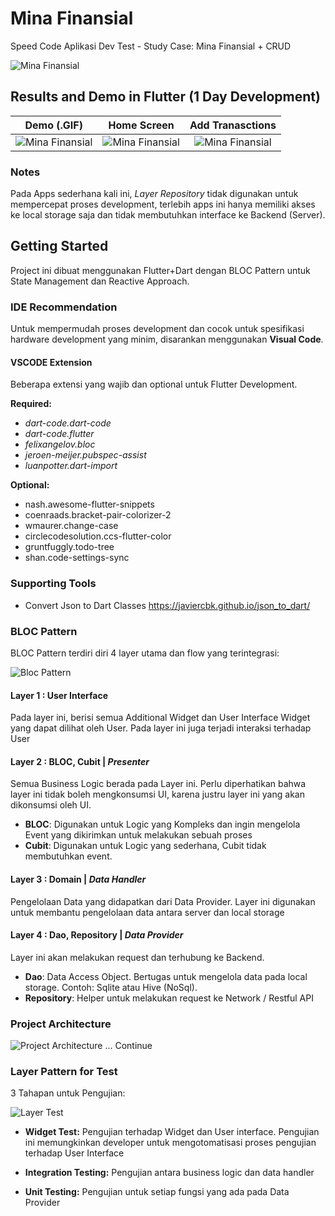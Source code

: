 # Mina Finansial

Speed Code Aplikasi Dev Test - Study Case: Mina Finansial + CRUD

![Mina Finansial](https://i.imgur.com/bSngV2A.png)

## Results and Demo in Flutter (1 Day Development)
Demo (.GIF) |Home Screen            |  Add Tranasctions
:-------------------------:|:-------------------------:|:-------------------------:
![Mina Finansial](https://s3.gifyu.com/images/mina_finansial.gif)|![Mina Finansial](https://i.imgur.com/z4iELvc.png)  |  ![Mina Finansial](https://i.imgur.com/RJmmKQh.png)


### Notes
Pada Apps sederhana kali ini, *Layer Repository* tidak digunakan untuk mempercepat proses development, terlebih apps ini hanya memiliki akses ke local storage saja dan tidak membutuhkan interface ke Backend (Server). 

## Getting Started

Project ini dibuat menggunakan Flutter+Dart dengan BLOC Pattern untuk State Management dan Reactive Approach. 

### IDE Recommendation
Untuk mempermudah proses development dan cocok untuk spesifikasi hardware development yang minim, disarankan menggunakan __Visual Code__. 

#### VSCODE Extension
Beberapa extensi yang wajib dan optional untuk Flutter Development.

__Required:__
- _dart-code.dart-code_
- *dart-code.flutter*
- *felixangelov.bloc*
- *jeroen-meijer.pubspec-assist*
- *luanpotter.dart-import*

__Optional:__
- nash.awesome-flutter-snippets
- coenraads.bracket-pair-colorizer-2
- wmaurer.change-case
- circlecodesolution.ccs-flutter-color
- gruntfuggly.todo-tree
- shan.code-settings-sync

### Supporting Tools
- Convert Json to Dart Classes https://javiercbk.github.io/json_to_dart/

### BLOC Pattern
BLOC Pattern terdiri diri 4 layer utama dan flow yang terintegrasi:

![Bloc Pattern](https://i.imgur.com/VmvyPX0.jpeg)

#### Layer 1 : User Interface 
Pada layer ini, berisi semua Additional Widget dan User Interface Widget yang dapat dilihat oleh User. Pada layer ini juga terjadi interaksi terhadap User

#### Layer 2 : BLOC, Cubit | _Presenter_
Semua Business Logic berada pada Layer ini. Perlu diperhatikan bahwa layer ini tidak boleh mengkonsumsi UI, karena justru layer ini yang akan dikonsumsi oleh UI. 
- **BLOC**: Digunakan untuk Logic yang Kompleks dan ingin mengelola Event yang dikirimkan untuk melakukan sebuah proses
- **Cubit**: Digunakan untuk Logic yang sederhana, Cubit tidak membutuhkan event.

#### Layer 3 : Domain | _Data Handler_
Pengelolaan Data yang didapatkan dari Data Provider. Layer ini digunakan untuk membantu pengelolaan data antara server dan local storage

#### Layer 4 : Dao, Repository | _Data Provider_
Layer ini akan melakukan request dan terhubung ke Backend.
- **Dao**: Data Access Object. Bertugas untuk mengelola data pada local storage. Contoh: Sqlite atau Hive (NoSql).
- **Repository**: Helper untuk melakukan request ke Network / Restful API

### Project Architecture

![Project Architecture](https://i.imgur.com/lK5XBi9.png)
... Continue

### Layer Pattern for Test
3 Tahapan untuk Pengujian:

![Layer Test](https://i.imgur.com/CmLaY6J.jpg)

- **Widget Test:** Pengujian terhadap Widget dan User interface. Pengujian ini memungkinkan developer untuk mengotomatisasi proses pengujian terhadap User Interface

- **Integration Testing:** Pengujian antara business logic dan data handler

- **Unit Testing:** Pengujian untuk setiap fungsi yang ada pada Data Provider
